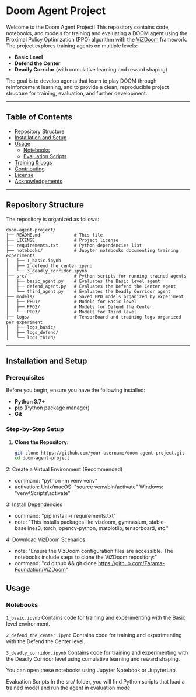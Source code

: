 # Doom Agent Project

Welcome to the Doom Agent Project! This repository contains code, notebooks, and models for training and evaluating a DOOM agent using the Proximal Policy Optimization (PPO) algorithm with the [ViZDoom](https://github.com/Farama-Foundation/ViZDoom) framework. The project explores training agents on multiple levels:
- **Basic Level**
- **Defend the Center**
- **Deadly Corridor** (with cumulative learning and reward shaping)

The goal is to develop agents that learn to play DOOM through reinforcement learning, and to provide a clean, reproducible project structure for training, evaluation, and further development.

---

## Table of Contents

- [Repository Structure](#repository-structure)
- [Installation and Setup](#installation-and-setup)
- [Usage](#usage)
  - [Notebooks](#notebooks)
  - [Evaluation Scripts](#evaluation-scripts)
- [Training & Logs](#training--logs)
- [Contributing](#contributing)
- [License](#license)
- [Acknowledgements](#acknowledgements)

---

## Repository Structure

The repository is organized as follows:

```
doom-agent-project/
├── README.md             # This file
├── LICENSE               # Project license
├── requirements.txt      # Python dependencies list
├── notebooks/            # Jupyter notebooks documenting training experiments
│   ├── 1_basic.ipynb
│   ├── 2_defend_the_center.ipynb
│   └── 3_deadly_corridor.ipynb   
├── src/                  # Python scripts for running trained agents
│   ├── basic_agent.py    # Evaluates the Basic level agent
│   ├── defend_agent.py   # Evaluates the Defend the Center agent
│   └── third_agent.py    # Evaluates the Deadly Corridor agent
├── models/               # Saved PPO models organized by experiment
│   ├── PPO1/             # Models for Basic level
│   ├── PPO2/             # Models for Defend the Center
│   └── PPO3/             # Models for Third level
├── logs/                 # TensorBoard and training logs organized per experiment
│   ├── logs_basic/
│   ├── logs_defend/
│   └── logs_third/
```
---

## Installation and Setup

### Prerequisites

Before you begin, ensure you have the following installed:
- **Python 3.7+**
- **pip** (Python package manager)
- **Git**

### Step-by-Step Setup

1. **Clone the Repository:**

   ```bash
   git clone https://github.com/your-username/doom-agent-project.git
   cd doom-agent-project
   ```
2: Create a Virtual Environment (Recommended)
   - command: "python -m venv venv"
   - activation:
       Unix/macOS: "source venv/bin/activate"
       Windows: "venv\\Scripts\\activate"

3: Install Dependencies
   - command: "pip install -r requirements.txt"
   - note: "This installs packages like vizdoom, gymnasium, stable-baselines3, torch, opencv-python, matplotlib, tensorboard, etc."

4: Download VizDoom Scenarios
   - note: "Ensure the VizDoom configuration files are accessible. The notebooks include steps to clone the ViZDoom repository:"
   - command: "cd github && git clone https://github.com/Farama-Foundation/ViZDoom"

## Usage
### Notebooks
`1_basic.ipynb`
Contains code for training and experimenting with the Basic level environment.

`2_defend_the_center.ipynb`
Contains code for training and experimenting with the Defend the Center level.

`3_deadly_corridor.ipynb`
Contains code for training and experimenting with the Deadly Corridor level using cumulative learning and reward shaping.

You can open these notebooks using Jupyter Notebook or JupyterLab.

Evaluation Scripts
In the src/ folder, you will find Python scripts that load a trained model and run the agent in evaluation mode
   
